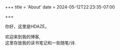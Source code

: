 +++
title = 'About'
date = 2024-05-12T22:23:35-07:00

+++

你好，这里是HDAZE。  

欢迎来到我的博客,  
这里存放我的读书笔记和一些随笔/诗.